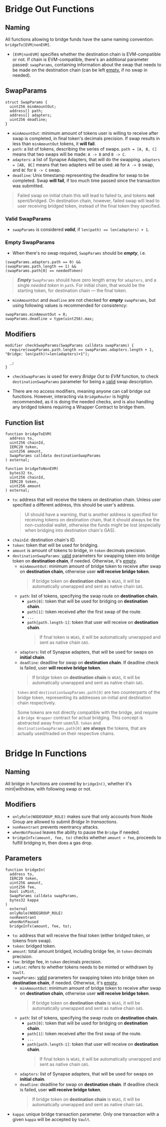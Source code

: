 # Bridge Out Functions

## Naming

All functions allowing to bridge funds have the same naming convention: `bridgeTo[EVM|nonEVM]`.

- `[EVM|nonEVM]` specifies whether the destination chain is EVM-compatible or not. If chain is EVM-compatible, there's an additional parameter passed: `swapParams`,
  containing information about the swap that needs to be made on the destination chain (can be left [empty](#empty-swapparams), if no swap in needed).

## SwapParams

```solidity
struct SwapParams {
  uint256 minAmountOut;
  address[] path;
  address[] adapters;
  uint256 deadline;
}

```

- `minAmountOut`: minimum amount of tokens user is willing to receive after swap is completed, in final token's decimals precision. If swap results in less than `minAmountOut` tokens, it **will fail**.
- `path`: a list of tokens, describing the series of swaps. `path = [A, B, C]` means that two swaps will be made: `A -> B` and `B -> C`.
- `adapters`: a list of Synapse Adapters, that will do the swapping. `adapters = [AB, BC]` means that two adapters will be used: `AB` for `A -> B` swap, and `BC` for `B -> C` swap.
- `deadline`: Unix timestamp representing the deadline for swap to be completed. Swap **will fail**, if too much time passed since the transaction was submitted.

> Failed swap on initial chain this will lead to failed tx, and tokens **not** spent/bridged. On destination chain, however, failed swap will lead to user receiving bridged token, instead of the final token they specified.

### Valid SwapParams

- `swapParams` is considered **_valid_**, if `len(path) == len(adapters) + 1`.

### Empty SwapParams

- When there's no swap required, `SwapParams` should be **_empty_**, i.e.

```solidity
(swapParams.adapters.path == 0) &&
(swapParams.path.length == 1) &&
(swapParams.path[0] == neededToken)
```

> **_Empty_** `SwapParams` should have zero length array for `adapters`, and a single _needed token_ in `path`. For initial chain, that would be the starting token, for destination chain — the final token.

- `minAmountOut` and `deadline` are not checked for **_empty_** `swapParams`, but using following values is recommended for consistency:

```solidity
swapParams.minAmountOut = 0;
swapParams.deadline = type(uint256).max;
```

## Modifiers

```solidity
modifier checkSwapParams(SwapParams calldata swapParams) {
  require(swapParams.path.length == swapParams.adapters.length + 1, "Bridge: len(path)!=len(adapters)+1");

  _;
}
```

- `checkSwapParams` is used for every _Bridge Out to EVM_ function, to check `destinationSwapParams` parameter for being a [valid](#valid-swapparams) swap description.

- There are no access modifiers, meaning anyone can call bridge out functions. However, interacting via `BridgeRouter` is highly recommended, as it is doing the needed checks, and is also handling any bridged tokens requiring a Wrapper Contract to bridge them.

## Function list

```solidity
function bridgeToEVM(
  address to,
  uint256 chainId,
  IERC20 token,
  uint256 amount,
  SwapParams calldata destinationSwapParams
) external;

function bridgeToNonEVM(
  bytes32 to,
  uint256 chainId,
  IERC20 token,
  uint256 amount
) external;

```

- `to`: address that will receive the tokens on destination chain. Unless user specified a different address, this should be user's address.
  > UI should have a warning, that is another address is specified for receiving tokens on destination chain, that it should always be the non-custodial wallet, otherwise the funds might be lost (especially when bridging into destination chain's GAS).
- `chainId`: destination chain's ID.
- `token`: token that will be used for bridging.
- `amount` is amount of tokens to bridge, in `token` decimals precision.
- `destinationSwapParams`: [valid](#valid-swapparams) parameters for swapping token into bridge token on **destination chain**, if needed. Otherwise, it's [empty](#empty-swapparams).
  - `minAmountOut`: minimum amount of bridge token to receive after swap on **destination chain**, otherwise user **will receive bridge token**.
    > If bridge token on **destination chain** is `WGAS`, it will be automatically unwrapped and sent as native chain `GAS`.
  - `path`: list of tokens, specifying the swap route on **destination chain**.
    - `path[0]`: token that will be used for bridging on **destination chain**.
    - `path[1]`: token received after the first swap of the route.
    - `...`
    - `path[path.length-1]`: token that user will receive on **destination chain**.
      > If final token is `WGAS`, it will be automatically unwrapped and sent as native chain `GAS`.
  - `adapters`: list of Synapse adapters, that will be used for swaps on **initial chain**.
  - `deadline`: deadline for swap on **destination chain**. If deadline check is failed, user **will receive bridge token**.
    > If bridge token on **destination chain** is `WGAS`, it will be automatically unwrapped and sent as native chain `GAS`.

> `token` and `destinationSwapParams.path[0]` are two counterparts of the bridge token, representing its addresses on initial and destination chain respectively.

> Some tokens are not directly compatible with the bridge, and require a `Bridge Wrapper` contract for actual bridging. This concept is abstracted away from user/UI. `token` and `destinationSwapParams.path[0]` **are always** the tokens, that are actually used/traded on their respective chains.

# Bridge In Functions

## Naming

All bridge in functions are covered by `bridgeIn()`, whether it's mint|withdraw, with following swap or not.

## Modifiers

- `onlyRole(NODEGROUP_ROLE)` makes sure that only accounts from Node Group are allowed to submit _Bridge In transactions_.
- `nonReentrant` prevents reentrancy attacks.
- `whenNotPaused` leaves the ability to pause the `Bridge` if needed.
- `bridgeInTx(amount, fee, to)` checks whether `amount > fee`, proceeds to fulfill bridging in, then does a gas drop.

## Parameters

```solidity
function bridgeIn(
  address to,
  IERC20 token,
  uint256 amount,
  uint256 fee,
  bool isMint,
  SwapParams calldata swapParams,
  bytes32 kappa
)
  external
  onlyRole(NODEGROUP_ROLE)
  nonReentrant
  whenNotPaused
  bridgeInTx(amount, fee, to);

```

- `to`: address that will receive the final token (either bridged token, or tokens from swap).
- `token`: bridged token.
- `amount`: total amount bridged, including bridge fee, in `token` decimals precision.
- `fee`: bridge fee, in `token` decimals precision.
- `isMint`: refers to whether tokens needs to be minted or withdrawn by `Vault`.
- `swapParams`: [valid](#valid-swapparams) parameters for swapping token into bridge token on **destination chain**, if needed. Otherwise, it's [empty](#empty-swapparams).
  - `minAmountOut`: minimum amount of bridge token to receive after swap on **destination chain**, otherwise user **will receive bridge token**.
    > If bridge token on **destination chain** is `WGAS`, it will be automatically unwrapped and sent as native chain `GAS`.
  - `path`: list of tokens, specifying the swap route on **destination chain**.
    - `path[0]`: token that will be used for bridging on **destination chain**.
    - `path[1]`: token received after the first swap of the route.
    - `...`
    - `path[path.length-1]`: token that user will receive on **destination chain**.
      > If final token is `WGAS`, it will be automatically unwrapped and sent as native chain `GAS`.
  - `adapters`: list of Synapse adapters, that will be used for swaps on **initial chain**.
  - `deadline`: deadline for swap on **destination chain**. If deadline check is failed, user **will receive bridge token**.
    > If bridge token on **destination chain** is `WGAS`, it will be automatically unwrapped and sent as native chain `GAS`.
- `kappa`: unique bridge transaction parameter. Only one transaction with a given `kappa` will be accepted by `Vault`.
